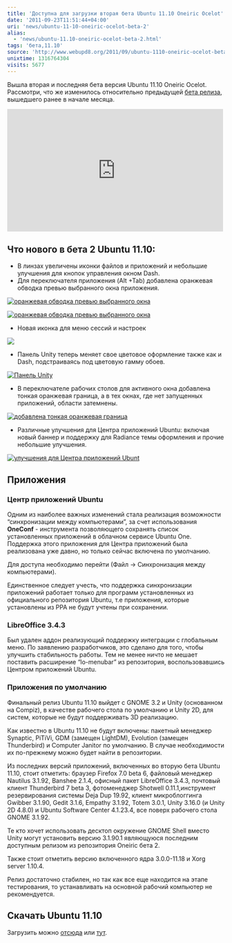 ```yaml
---
title: 'Доступна для загрузки вторая бета Ubuntu 11.10 Oneiric Ocelot'
date: '2011-09-23T11:51:44+04:00'
uri: 'news/ubuntu-11-10-oneiric-ocelot-beta-2'
alias: 
  - 'news/ubuntu-11.10-oneiric-ocelot-beta-2.html'
tags: 'бета,11.10'
source: 'http://www.webupd8.org/2011/09/ubuntu-1110-oneiric-ocelot-beta-2-ready.html'
unixtime: 1316764304
visits: 5677
---
```

Вышла вторая и последняя бета версия Ubuntu 11.10 Oneiric Ocelot. Рассмотри, что же изменилось относительно предыдущей [бета релиза](news/ubuntu-11-10-oneiric-ocelot-beta-1), вышедшего ранее в начале месяца.

<iframe src="https://www.youtube.com/embed/XaAdbyEMQmk" frameborder="0" width="500" height="284"></iframe>

## Что нового в бета 2 Ubuntu 11.10:

*   В линзах увеличены иконки файлов и приложений и небольшие улучшения для кнопок управления окном Dash.
*   Для переключателя приложения (Alt +Tab) добавлена оранжевая обводка превью выбранного окна приложения.

[![оранжевая обводка превью выбранного окна](img/2011/09/23/11-00/1110-3-6174370221-o.jpg)](img/2011/09/23/11-00/1110-3-6174370221-o.jpg)

[![оранжевая обводка превью выбранного окна](img/2011/09/23/11-00/1110-4-6174369965-o.jpg)](img/2011/09/23/11-00/1110-4-6174369965-o.jpg)

*   Новая иконка для меню сессий и настроек

![](img/2011/09/23/11-00/1110-6174370261-o.jpg)

*   Панель Unity теперь меняет свое цветовое оформление также как и Dash, подстраиваясь под цветовую гамму обоев.

[![Панель Unity](img/2011/09/23/11-00/launcher-6174371575-o.jpg)](img/2011/09/23/11-00/launcher-6174371575-o.jpg)

*   В переключателе рабочих столов для активного окна добавлена тонкая оранжевая граница, а в тех окнах, где нет запущенных приложений, области затемнены.

[![добавлена тонкая оранжевая граница](img/2011/09/23/11-00/ubuntu1110-workspace-switcher-6174898424-o.jpg)](img/2011/09/23/11-00/ubuntu1110-workspace-switcher-6174898424-o.jpg)

*   Различные улучшения для Центра приложений Ubuntu: включая новый баннер и поддержку для Radiance темы оформления и прочие небольшие улучшения.

[![улучшения для Центра приложений Ubunt](img/2011/09/23/11-00/1110-2-6174370337-o.jpg)](img/2011/09/23/11-00/1110-2-6174370337-o.jpg)

## Приложения

### Центр приложений Ubuntu

Одним из наиболее важных изменений стала реализация возможности “синхронизации между компьютерами”, за счет использования **OneConf** - инструмента позволяющего сохранять список установленных приложений в облачном сервисе Ubuntu Onе. Поддержка этого приложения для Центра приложений была реализована уже давно, но только сейчас включена по умолчанию.

Для доступа необходимо перейти (Файл → Синхронизация между компьютерами).

Единственное следует учесть, что поддержка синхронизации приложений работает только для программ установленных из официального репозитория Ubuntu, т.е приложения, которые установлены из PPA не будут учтены при сохранении.

### LibreOffice 3.4.3

Был удален аддон реализующий поддержку интеграции с глобальным меню. По заявлению разработчиков, это сделано для того, чтобы улучшить стабильность работы. Тем не менее ничто не мешает поставить расширение “lo-menubar” из репозитория, воспользовавшись Центром приложений Ubuntu.

### Приложения по умолчанию

Финальный релиз Ubuntu 11.10 выйдет с GNOME 3.2 и Unity (основанном на Compiz), в качестве рабочего стола по умолчанию и Unity 2D, для систем, которые не будут поддерживать 3D реализацию.

Как известно в Ubuntu 11.10 не будут включены: пакетный менеджер Synaptic, PiTiVi, GDM (замещен LightDM), Evolution (замещен Thunderbird) и Computer Janitor по умолчанию. В случае необходимости их по-прежнему можно будет найти в репозитории.

Из последних версий приложений, включенных во вторую бета Ubuntu 11.10, стоит отметить: браузер Firefox 7.0 beta 6, файловый менеджер Nautilus 3.1.92, Banshee 2.1.4, офисный пакет LibreOffice 3.4.3, почтовый клиент Thunderbird 7 beta 3, фотоменеджер Shotwell 0.11.1,инструмент резервирования системы Deja Dup 19.92, клиент микроблоггинга Gwibber 3.1.90, Gedit 3.1.6, Empathy 3.1.92, Totem 3.0.1, Unity 3.16.0 (и Unity 2D 4.8.0) и Ubuntu Software Center 4.1.23.4, все поверх рабочего стола GNOME 3.1.92.

Те кто хочет использовать десктоп окружение GNOME Shell вместо Unity могут установить версию 3.1.90.1 являющуюся последним доступным релизом из репозитория Oneiric бета 2.

Также стоит отметить версию включенного ядра 3.0.0-11.18 и Xorg server 1.10.4.

Релиз достаточно стабилен, но так как все еще находится на этапе тестирования, то устанавливать на основной рабочий компьютер не рекомендуется.

## Скачать Ubuntu 11.10

Загрузить можно [отсюда](https://wiki.ubuntu.com/OneiricOcelot/TechnicalOverview/Beta2) или [тут](http://releases.ubuntu.com/oneiric/).
